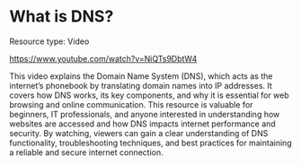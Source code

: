 # What is DNS?

Resource type: Video

https://www.youtube.com/watch?v=NiQTs9DbtW4

This video explains the Domain Name System (DNS), which acts as the internet’s phonebook by translating domain names into IP addresses. It covers how DNS works, its key components, and why it is essential for web browsing and online communication. This resource is valuable for beginners, IT professionals, and anyone interested in understanding how websites are accessed and how DNS impacts internet performance and security. By watching, viewers can gain a clear understanding of DNS functionality, troubleshooting techniques, and best practices for maintaining a reliable and secure internet connection.
